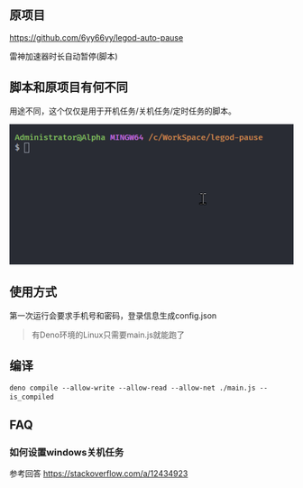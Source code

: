 ## 原项目
https://github.com/6yy66yy/legod-auto-pause

雷神加速器时长自动暂停(脚本)

## 脚本和原项目有何不同
用途不同，这个仅仅是用于开机任务/关机任务/定时任务的脚本。

![预览](./preview.gif)


## 使用方式
第一次运行会要求手机号和密码，登录信息生成config.json

> 有Deno环境的Linux只需要main.js就能跑了

## 编译
```
deno compile --allow-write --allow-read --allow-net ./main.js --is_compiled
```
## FAQ
### 如何设置windows关机任务
参考回答 https://stackoverflow.com/a/12434923